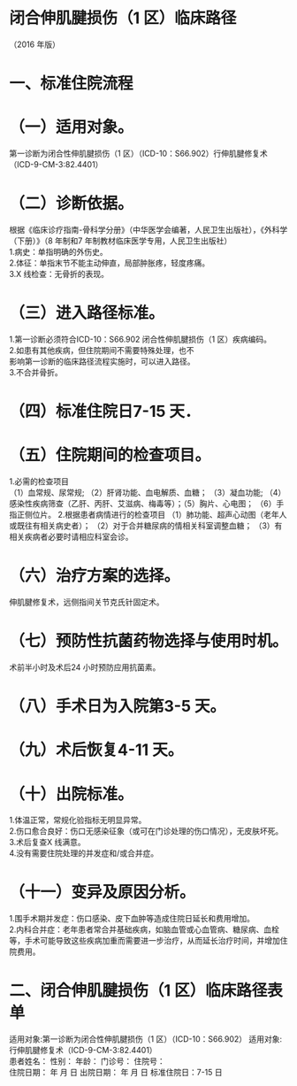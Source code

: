 # 闭合伸肌腱损伤（1 区）临床路径  
（2016 年版）  
# 一、标准住院流程  
# （一）适用对象。  
第一诊断为闭合性伸肌腱损伤（1 区）（ICD-10：S66.902）行伸肌腱修复术（ICD-9-CM-3:82.4401）  
# （二）诊断依据。  
根据《临床诊疗指南-骨科学分册》（中华医学会编著，人民卫生出版社），《外科学（下册）》（8 年制和7 年制教材临床医学专用，人民卫生出版社）  
1.病史：单指明确的外伤史。  
2.体征：单指末节不能主动伸直，局部肿胀疼，轻度疼痛。  
3.X 线检查：无骨折的表现。  
# （三）进入路径标准。  
1.第一诊断必须符合ICD-10：S66.902 闭合性伸肌腱损伤（1 区）疾病编码。  
2.如患有其他疾病，但住院期间不需要特殊处理，也不  
影响第一诊断的临床路径流程实施时，可以进入路径。  
3.不合并骨折。  
# （四）标准住院日7-15 天．  
# （五）住院期间的检查项目。  
1.必需的检查项目  
（1）血常规、尿常规; （2）肝肾功能、血电解质、血糖； （3）凝血功能; （4）感染性疾病筛查（乙肝、丙肝、艾滋病、梅毒等）；（5）胸片、心电图； （6）手指正侧位片。 2.根据患者病情进行的检查项目 （1）肺功能、超声心动图（老年人或既往有相关病史者）； （2）对于合并糖尿病的情相关科室调整血糖； （3）有相关疾病者必要时请相应科室会诊。  
# （六）治疗方案的选择。  
伸肌腱修复术，远侧指间关节克氏针固定术。  
# （七）预防性抗菌药物选择与使用时机。  
术前半小时及术后24 小时预防应用抗菌素。  
# （八）手术日为入院第3-5 天。  
# （九）术后恢复4-11 天。  
# （十）出院标准。  
1.体温正常，常规化验指标无明显异常。  
2.伤口愈合良好：伤口无感染征象（或可在门诊处理的伤口情况），无皮肤坏死。  
3.术后复查X 线满意。  
4.没有需要住院处理的并发症和/或合并症。  
# （十一）变异及原因分析。  
1.围手术期并发症：伤口感染、皮下血肿等造成住院日延长和费用增加。  
2.内科合并症：老年患者常合并基础疾病，如脑血管或心血管病、糖尿病、血栓等，手术可能导致这些疾病加重而需要进一步治疗，从而延长治疗时间，并增加住院费用。  
# 二、闭合伸肌腱损伤（1 区）临床路径表单  
适用对象:第一诊断为闭合性伸肌腱损伤（1 区）（ICD-10：S66.902） 适用对象:行伸肌腱修复术（ICD-9-CM-3:82.4401）  
患者姓名：         性别：      年龄：        门诊号：         住院号：  
住院日期：    年   月   日     出院日期：    年   月   日   标准住院日：7-15 日  
